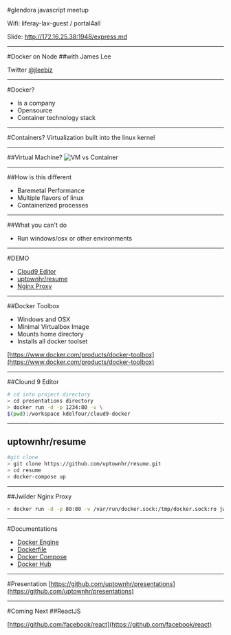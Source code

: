 #glendora javascript meetup

Wifi: liferay-lax-guest / portal4all

Slide: http://172.16.25.38:1948/express.md

---

#Docker on Node
##with James Lee

Twitter [@jleebiz](http://www.twitter.com/jleebiz)

---

#Docker?
- Is a company
- Opensource
- Container technology stack

----

#Containers?
Virtualization built into the linux kernel

----

##Virtual Machine?
![VM vs Container](https://sc-cdn.scaleengine.net/i/d349227a9bde61c763ef34d022bd9738.png)

----

##How is this different
- Baremetal Performance
- Multiple flavors of linux
- Containerized processes

----

##What you can't do

- Run windows/osx or other environments

---

#DEMO

- [Cloud9 Editor](https://github.com/c9/core/)
- [uptownhr/resume](https://github.com/uptownhr/resume)
- [Nginx Proxy](https://github.com/jwilder/nginx-proxy)

----

##Docker Toolbox
- Windows and OSX
- Minimal Virtualbox Image
- Mounts home directory
- Installs all docker toolset

[https://www.docker.com/products/docker-toolbox](https://www.docker.com/products/docker-toolbox)

----

##Clound 9 Editor

```bash
# cd into project directory
> cd presentations directory
> docker run -d -p 1234:80 -v \
$(pwd):/workspace kdelfour/cloud9-docker
```

----

## uptownhr/resume
```bash
#git clone
> git clone https://github.com/uptownhr/resume.git
> cd resume
> docker-compose up
```

----

##Jwilder Nginx Proxy
```bash
> docker run -d -p 80:80 -v /var/run/docker.sock:/tmp/docker.sock:ro jwilder/nginx-proxy
```

----

#Documentations
- [Docker Engine](https://docs.docker.com/engine/reference/builder/)
- [Dockerfile](https://docs.docker.com/engine/reference/builder/)
- [Docker Compose](https://docs.docker.com/compose/compose-file/)
- [Docker Hub](https://hub.docker.com/)

---

#Presentation
[https://github.com/uptownhr/presentations](https://github.com/uptownhr/presentations)

---

#Coming Next
##ReactJS

[https://github.com/facebook/react](https://github.com/facebook/react)


